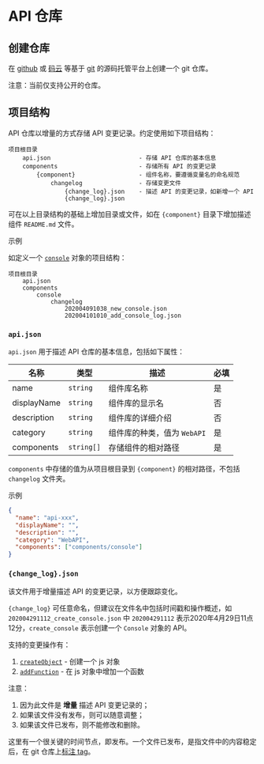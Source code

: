 # API 仓库

## 创建仓库

在 [github](https://github.com) 或 [码云](https://gitee.com) 等基于 [git](https://git-scm.com/) 的源码托管平台上创建一个 git 仓库。

注意：当前仅支持公开的仓库。

## 项目结构

API 仓库以增量的方式存储 API 变更记录。约定使用如下项目结构：

```text
项目根目录
    api.json                         - 存储 API 仓库的基本信息
    components                       - 存储所有 API 的变更记录
        {component}                  - 组件名称，要遵循变量名的命名规范
            changelog                - 存储变更文件
                {change_log}.json    - 描述 API 的变更记录，如新增一个 API
                {change_log}.json
```

可在以上目录结构的基础上增加目录或文件，如在 `{component}` 目录下增加描述组件 `README.md` 文件。

示例

如定义一个 [`console`](https://developer.mozilla.org/en-US/docs/Web/API/Console) 对象的项目结构：

```text
项目根目录
    api.json
    components
        console
            changelog
                202004091038_new_console.json
                202004101010_add_console_log.json
```

### `api.json`

`api.json` 用于描述 API 仓库的基本信息，包括如下属性：

| 名称        | 类型       | 描述                        | 必填 |
| ----------- | ---------- | --------------------------- | ---- |
| name        | `string`   | 组件库名称                  | 是   |
| displayName | `string`   | 组件库的显示名              | 否   |
| description | `string`   | 组件库的详细介绍            | 否   |
| category    | `string`   | 组件库的种类，值为 `WebAPI` | 是   |
| components  | `string[]` | 存储组件的相对路径          | 是   |

`components` 中存储的值为从项目根目录到 `{component}` 的相对路径，不包括 `changelog` 文件夹。

示例

```json
{
  "name": "api-xxx",
  "displayName": "",
  "description": "",
  "category": "WebAPI",
  "components": ["components/console"]
}
```

### `{change_log}.json`

该文件用于增量描述 API 的变更记录，以方便跟踪变化。

`{change_log}` 可任意命名，但建议在文件名中包括时间戳和操作概述，如 `202004291112_create_console.json` 中 `202004291112` 表示2020年4月29日11点12分，`create_console` 表示创建一个 `Console` 对象的 API。

支持的变更操作有：

1. [`createObject`](./create_object.md) - 创建一个 js 对象
2. [`addFunction`](./add_function.md) - 在 js 对象中增加一个函数

注意：

1. 因为此文件是 **增量** 描述 API 变更记录的；
2. 如果该文件没有发布，则可以随意调整；
3. 如果该文件已发布，则不能修改和删除。

这里有一个很关键的时间节点，即发布。一个文件已发布，是指文件中的内容稳定后，在 git 仓库上[标注 tag](https://git-scm.com/docs/git-tag)。